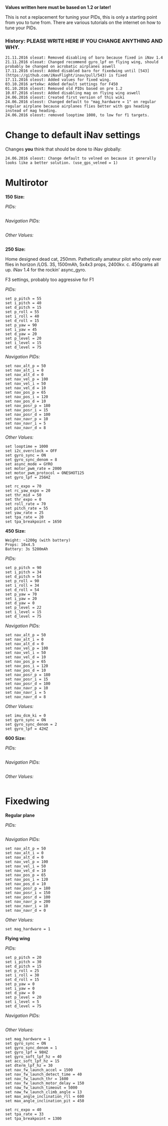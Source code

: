 **Values written here must be based on 1.2 or later!**

This is not a replacement for tuning your PIDs, this is only a starting point from you to tune from. There are various tutorials on the internet on how to tune your PIDs.

### History: **PLEASE WRITE HERE IF YOU CHANGE ANYTHING AND WHY.**
```
21.11.2016 oleoat: Removed disabling of baro because fixed in iNav 1.4
21.11.2016 oleoat: Changed recommend gyro_lpf on flying wing, should probably be changed on acrobatic airplanes aswell
17.11.2016 oleost: Added disabled baro for fixedwing until [543](https://github.com/iNavFlight/inav/pull/543) is fixed
17.11.2016 oleost: Added values for fixed wing.
03.10.2016 artekw: Added default settings for F450
01.10.2016 oleost: Removed old PIDs based on pre 1.2
10.07.2016 oleost: Added disabling mag on flying wing aswell
24.06.2016 oleost: Created first version of this wiki
24.06.2016 oleost: Changed default to "mag_hardware = 1" on regular regular airplane because airplanes flies better with gps heading instead of mag heading.
24.06.2016 oleost: removed looptime 1000, to low for f1 targets.

```

# Change to default iNav settings 

Changes **you** think that should be done to iNav globally:

```
24.06.2016 oleost: Change default to velned on because it generally looks like a better solution. (use_gps_velned = 1)

```

# Multirotor

**150 Size:**

_PIDs:_

```

```

_Navigation PIDs:_

```

```

_Other Values:_

```

```

**250 Size:**

Home designed dead cat, 250mm. Pathetically amateur pilot who only ever flies in horizon /LOS.
3S, 1500mAh, 5x4x3 props, 2400kv. c. 450grams all up.
iNav 1.4 for the rockin' async_gyro.

F3 settings, probably too aggressive for F1

_PIDs:_

```
set p_pitch = 55
set i_pitch = 40
set d_pitch = 15
set p_roll = 55
set i_roll = 40
set d_roll = 15
set p_yaw = 90
set i_yaw = 45
set d_yaw = 20
set p_level = 20
set i_level = 15
set d_level = 75
```


_Navigation PIDs:_

```
set nav_alt_p = 50
set nav_alt_i = 0
set nav_alt_d = 0
set nav_vel_p = 100
set nav_vel_i = 50
set nav_vel_d = 10
set nav_pos_p = 65
set nav_pos_i = 120
set nav_pos_d = 10
set nav_posr_p = 180
set nav_posr_i = 15
set nav_posr_d = 100
set nav_navr_p = 10
set nav_navr_i = 5
set nav_navr_d = 8

```

_Other Values:_

```
set looptime = 1000
set i2c_overclock = OFF
set gyro_sync = ON
set gyro_sync_denom = 8
set async_mode = GYRO
set motor_pwm_rate = 2000
set motor_pwm_protocol = ONESHOT125
set gyro_lpf = 256HZ

set rc_expo = 70
set rc_yaw_expo = 20
set thr_mid = 50
set thr_expo = 0
set roll_rate = 70
set pitch_rate = 55
set yaw_rate = 25
set tpa_rate = 20
set tpa_breakpoint = 1650

```

**450 Size:**
```
Weight: ~1200g (with battery)
Props: 10x4.5
Battery: 3s 5200mAh
```

_PIDs:_
```
set p_pitch = 90
set i_pitch = 34
set d_pitch = 54
set p_roll = 90
set i_roll = 34
set d_roll = 54
set p_yaw = 70
set i_yaw = 20
set d_yaw = 0
set p_level = 22
set i_level = 15
set d_level = 75
```
_Navigation PIDs:_

```
set nav_alt_p = 50
set nav_alt_i = 0
set nav_alt_d = 0
set nav_vel_p = 100
set nav_vel_i = 50
set nav_vel_d = 10
set nav_pos_p = 65
set nav_pos_i = 120
set nav_pos_d = 10
set nav_posr_p = 180
set nav_posr_i = 15
set nav_posr_d = 100
set nav_navr_p = 10
set nav_navr_i = 5
set nav_navr_d = 8
```

_Other Values:_

```
set imu_dcm_ki = 0
set gyro_sync = ON
set gyro_sync_denom = 2
set gyro_lpf = 42HZ
```

**600 Size:**

_PIDs:_

```

```

_Navigation PIDs:_

```

```

_Other Values:_

```

```


# Fixedwing

**Regular plane**

_PIDs:_

```

```

_Navigation PIDs:_

```
set nav_alt_p = 50
set nav_alt_i = 0
set nav_alt_d = 0
set nav_vel_p = 100
set nav_vel_i = 50
set nav_vel_d = 10
set nav_pos_p = 65
set nav_pos_i = 120
set nav_pos_d = 10
set nav_posr_p = 180
set nav_posr_i = 150
set nav_posr_d = 100
set nav_navr_p = 200
set nav_navr_i = 10
set nav_navr_d = 0
```

_Other Values:_

```
set mag_hardware = 1
```

**Flying wing**

_PIDs:_

```
set p_pitch = 20
set i_pitch = 30
set d_pitch = 15
set p_roll = 25
set i_roll = 30
set d_roll = 15
set p_yaw = 0
set i_yaw = 0
set d_yaw = 0
set p_level = 20
set i_level = 5
set d_level = 75

```

_Navigation PIDs:_

```

```

_Other Values:_

```
set mag_hardware = 1
set gyro_sync = ON
set gyro_sync_denom = 1
set gyro_lpf = 98HZ
set gyro_soft_lpf_hz = 40
set acc_soft_lpf_hz = 15
set dterm_lpf_hz = 30
set nav_fw_launch_accel = 1500
set nav_fw_launch_detect_time = 40
set nav_fw_launch_thr = 1600
set nav_fw_launch_motor_delay = 150
set naw_fw_launch_timeout = 5000
set naw_fw_launch_climb_angle = 13
set max_angle_inclination_rll = 600
set max_angle_inclination_pit = 450

set rc_expo = 40
set tpa_rate = 33
set tpa_breakpoint = 1300
```